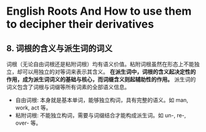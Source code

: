 # English Roots And How to use them to decipher their derivatives

## 8. 词根的含义与派生词的词义

词根（无论自由词根还是粘附词根）均有语义价值。粘附词根虽然在形态上不能独立，却可以用独立的对等词来表示其含义。
**在派生词中，词根的含义起决定性的作用，成为派生词词义的基础与核心，而词缀含义则起辅助性的作用。** 派生词的
词义包含了词根与词缀等所有词素的全部语义信息。

- 自由词根: 本身就是基本单词，能够独立构词，具有完整的语义。如 man, work, act 等。
- 粘附词根: 不能独立构词，需要与词缀结合才能构成派生词。如 un-, re-, over- 等。
